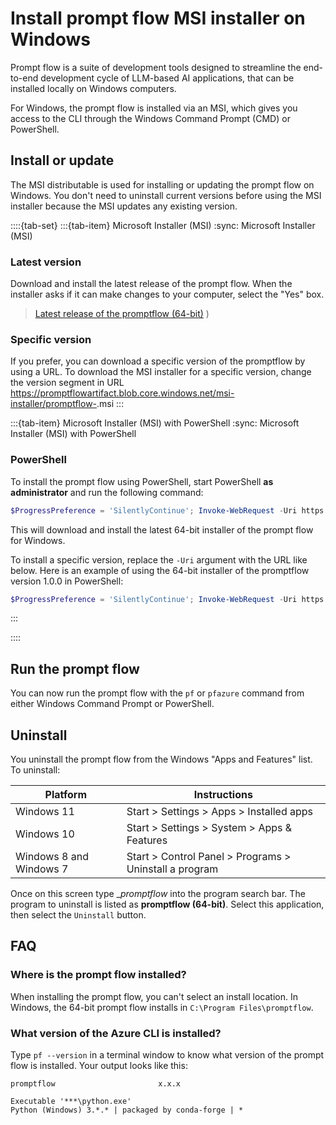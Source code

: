 # Install prompt flow MSI installer on Windows
Prompt flow is a suite of development tools designed to streamline the end-to-end development 
cycle of LLM-based AI applications, that can be installed locally on Windows computers.

For Windows, the prompt flow is installed via an MSI, which gives you access to the CLI 
through the Windows Command Prompt (CMD) or PowerShell.

## Install or update

The MSI distributable is used for installing or updating the prompt flow on Windows. 
You don't need to uninstall current versions before using the MSI installer because 
the MSI updates any existing version.

::::{tab-set}
:::{tab-item} Microsoft Installer (MSI)
:sync: Microsoft Installer (MSI)
### Latest version

Download and install the latest release of the prompt flow. 
When the installer asks if it can make changes to your computer, select the "Yes" box.

> [Latest release of the promptflow (64-bit)](https://aka.ms/installpromptflowwindowsx64)
)


### Specific version

If you prefer, you can download a specific version of the promptflow by using a URL. 
To download the MSI installer for a specific version, change the version segment in URL
https://promptflowartifact.blob.core.windows.net/msi-installer/promptflow-<version>.msi
:::

:::{tab-item} Microsoft Installer (MSI) with PowerShell
:sync: Microsoft Installer (MSI) with PowerShell

### PowerShell

To install the prompt flow using PowerShell, start PowerShell **as administrator** and 
run the following command:

   ```PowerShell
   $ProgressPreference = 'SilentlyContinue'; Invoke-WebRequest -Uri https://aka.ms/installpromptflowwindowsx64 -OutFile .\promptflow.msi; Start-Process msiexec.exe -Wait -ArgumentList '/I promptflow.msi /quiet'; Remove-Item .\promptflow.msi
   ```

This will download and install the latest 64-bit installer of the prompt flow for Windows.

To install a specific version, replace the `-Uri` argument with the URL like below. 
Here is an example of using the 64-bit installer of the promptflow version 1.0.0 in PowerShell:

   ```PowerShell
   $ProgressPreference = 'SilentlyContinue'; Invoke-WebRequest -Uri https://promptflowartifact.blob.core.windows.net/msi-installer/promptflow-1.0.0.msi -OutFile .\promptflow.msi; Start-Process msiexec.exe -Wait -ArgumentList '/I promptflow.msi /quiet'; Remove-Item .\promptflow.msi
   ```
:::

::::



## Run the prompt flow

You can now run the prompt flow with the `pf` or `pfazure` command from either Windows Command Prompt or PowerShell.


## Uninstall
You uninstall the prompt flow from the Windows "Apps and Features" list. To uninstall:

| Platform | Instructions |
|---|---|
| Windows 11 | Start > Settings > Apps > Installed apps |
| Windows 10 | Start > Settings > System > Apps & Features |
| Windows 8 and Windows 7 | Start > Control Panel > Programs > Uninstall a program |

Once on this screen type __promptflow_ into the program search bar. 
The program to uninstall is listed as __promptflow (64-bit)__. 
Select this application, then select the `Uninstall` button.

## FAQ

### Where is the prompt flow installed?

When installing the prompt flow, you can't select an install location. 
In Windows, the 64-bit prompt flow installs in `C:\Program Files\promptflow`. 


### What version of the Azure CLI is installed?

Type `pf --version` in a terminal window to know what version of the prompt flow is installed. 
Your output looks like this:

```output
promptflow                       x.x.x

Executable '***\python.exe'
Python (Windows) 3.*.* | packaged by conda-forge | *
```